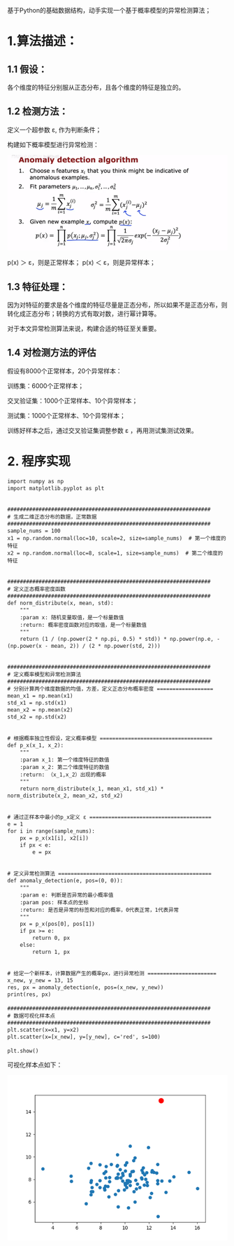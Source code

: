 基于Python的基础数据结构，动手实现一个基于概率模型的异常检测算法；  

# 1.算法描述：

## 1.1 假设：

各个维度的特征分别服从正态分布，且各个维度的特征是独立的。

## 1.2 检测方法：

定义一个超参数 ε, 作为判断条件；

构建如下概率模型进行异常检测：

![i](https://github.com/zenghang-feng/ML_DL/blob/main/机器学习-07-异常检测算法/pic1.png)

p(x) ＞ ε，则是正常样本；
p(x) ＜ ε，则是异常样本；

## 1.3 特征处理：

因为对特征的要求是各个维度的特征尽量是正态分布，所以如果不是正态分布，则转化成正态分布；转换的方式有取对数，进行幂计算等。  

对于本文异常检测算法来说，构建合适的特征至关重要。

## 1.4 对检测方法的评估

假设有8000个正常样本，20个异常样本：  

训练集：6000个正常样本；

交叉验证集：1000个正常样本、10个异常样本；

测试集：1000个正常样本、10个异常样本；  

训练好样本之后，通过交叉验证集调整参数 ε ，再用测试集测试效果。

# 2. 程序实现

```
import numpy as np
import matplotlib.pyplot as plt


#################################################################
# 生成二维正态分布的数据，正常数据
#################################################################
sample_nums = 100
x1 = np.random.normal(loc=10, scale=2, size=sample_nums)  # 第一个维度的特征
x2 = np.random.normal(loc=8, scale=1, size=sample_nums)  # 第二个维度的特征


#################################################################
# 定义正态概率密度函数
#################################################################
def norm_distribute(x, mean, std):
    """
    :param x: 随机变量取值，是一个标量数值
    :return: 概率密度函数对应的取值，是一个标量数值
    """
    return (1 / (np.power(2 * np.pi, 0.5) * std)) * np.power(np.e, -(np.power(x - mean, 2)) / (2 * np.power(std, 2)))


#################################################################
# 定义概率模型和异常检测算法
#################################################################
# 分别计算两个维度数据的均值，方差，定义正态分布概率密度 ==================
mean_x1 = np.mean(x1)
std_x1 = np.std(x1)
mean_x2 = np.mean(x2)
std_x2 = np.std(x2)


# 根据概率独立性假设，定义概率模型 ====================================
def p_x(x_1, x_2):
    """
    :param x_1: 第一个维度特征的数值
    :param x_2: 第二个维度特征的数值
    :return: （x_1,x_2）出现的概率
    """
    return norm_distribute(x_1, mean_x1, std_x1) * norm_distribute(x_2, mean_x2, std_x2)


# 通过正样本中最小的p_x定义 ε =======================================
e = 1
for i in range(sample_nums):
    px = p_x(x1[i], x2[i])
    if px < e:
        e = px


# 定义异常检测算法 =================================================
def anomaly_detection(e, pos=(0, 0)):
    """
    :param e: 判断是否异常的最小概率值
    :param pos: 样本点的坐标
    :return: 是否是异常的标签和对应的概率，0代表正常，1代表异常
    """
    px = p_x(pos[0], pos[1])
    if px >= e:
        return 0, px
    else:
        return 1, px


# 给定一个新样本，计算数据产生的概率px，进行异常检测 ======================
x_new, y_new = 13, 15
res, px = anomaly_detection(e, pos=(x_new, y_new))
print(res, px)

#################################################################
# 数据可视化样本点
#################################################################
plt.scatter(x=x1, y=x2)
plt.scatter(x=[x_new], y=[y_new], c='red', s=100)

plt.show()

```

可视化样本点如下：

![i](https://github.com/zenghang-feng/ML_DL/blob/main/机器学习-07-异常检测算法/pic2.png)
